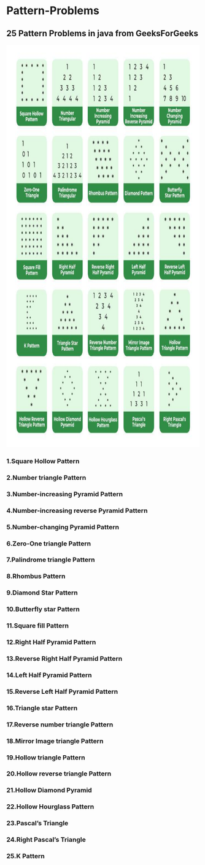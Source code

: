 # Pattern-Problems
## 25 Pattern Problems in java from GeeksForGeeks
<img src="PatternPrinting.jpg" width="1000" height="1050">

### 1.Square Hollow Pattern
### 2.Number triangle Pattern
### 3.Number-increasing Pyramid Pattern
### 4.Number-increasing reverse Pyramid Pattern
### 5.Number-changing Pyramid Pattern
### 6.Zero-One triangle Pattern
### 7.Palindrome triangle Pattern
### 8.Rhombus Pattern
### 9.Diamond Star Pattern
### 10.Butterfly star Pattern
### 11.Square fill Pattern
### 12.Right Half Pyramid Pattern
### 13.Reverse Right Half Pyramid Pattern
### 14.Left Half Pyramid Pattern
### 15.Reverse Left Half Pyramid Pattern
### 16.Triangle star Pattern
### 17.Reverse number triangle Pattern
### 18.Mirror Image triangle Pattern
### 19.Hollow triangle Pattern
### 20.Hollow reverse triangle Pattern
### 21.Hollow Diamond Pyramid
### 22.Hollow Hourglass Pattern
### 23.Pascal’s Triangle
### 24.Right Pascal’s Triangle
### 25.K Pattern
